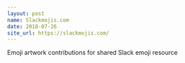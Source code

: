 ```yaml
---
layout: post
name: Slackmojis.com
date: 2018-07-26
site_url: https://slackmojis.com/
---
```

Emoji artwork contributions for shared Slack emoji resource
